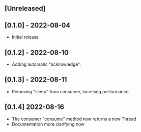 ## [Unreleased]

## [0.1.0] - 2022-08-04

- Initial release

## [0.1.2] - 2022-08-10

- Adding automatic "acknowledge".

## [0.1.3] - 2022-08-11

- Removing "sleep" from consumer, incresing performance

## [0.1.4] 2022-08-16

- The consumer "consume" method now returns a new Thread
- Documentation more clarifying now